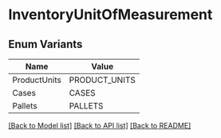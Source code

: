 # InventoryUnitOfMeasurement

## Enum Variants

| Name | Value |
|---- | -----|
| ProductUnits | PRODUCT_UNITS |
| Cases | CASES |
| Pallets | PALLETS |


[[Back to Model list]](../README.md#documentation-for-models) [[Back to API list]](../README.md#documentation-for-api-endpoints) [[Back to README]](../README.md)


